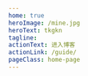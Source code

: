 ```yaml
---
home: true
heroImage: /mine.jpg
heroText: tkgkn
tagline:
actionText: 进入博客
actionLink: /guide/
pageClass: home-page
---
```

